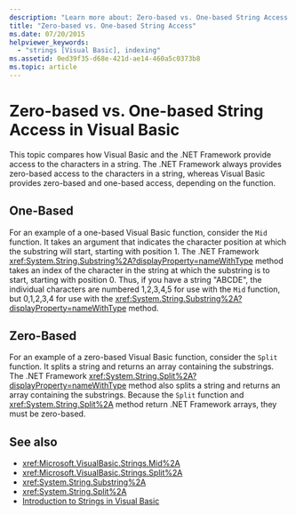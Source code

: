 ```yaml
---
description: "Learn more about: Zero-based vs. One-based String Access in Visual Basic"
title: "Zero-based vs. One-based String Access"
ms.date: 07/20/2015
helpviewer_keywords: 
  - "strings [Visual Basic], indexing"
ms.assetid: 0ed39f35-d68e-421d-ae14-460a5c0373b8
ms.topic: article
---
```

# Zero-based vs. One-based String Access in Visual Basic

This topic compares how Visual Basic and the .NET Framework provide access to the characters in a string. The .NET Framework always provides zero-based access to the characters in a string, whereas Visual Basic provides zero-based and one-based access, depending on the function.  
  
## One-Based  

 For an example of a one-based Visual Basic function, consider the `Mid` function. It takes an argument that indicates the character position at which the substring will start, starting with position 1. The .NET Framework <xref:System.String.Substring%2A?displayProperty=nameWithType> method takes an index of the character in the string at which the substring is to start, starting with position 0. Thus, if you have a string "ABCDE", the individual characters are numbered 1,2,3,4,5 for use with the `Mid` function, but 0,1,2,3,4 for use with the <xref:System.String.Substring%2A?displayProperty=nameWithType> method.  
  
## Zero-Based  

 For an example of a zero-based Visual Basic function, consider the `Split` function. It splits a string and returns an array containing the substrings. The .NET Framework <xref:System.String.Split%2A?displayProperty=nameWithType> method also splits a string and returns an array containing the substrings. Because the `Split` function and <xref:System.String.Split%2A> method return .NET Framework arrays, they must be zero-based.  
  
## See also

- <xref:Microsoft.VisualBasic.Strings.Mid%2A>
- <xref:Microsoft.VisualBasic.Strings.Split%2A>
- <xref:System.String.Substring%2A>
- <xref:System.String.Split%2A>
- [Introduction to Strings in Visual Basic](introduction-to-strings.md)
